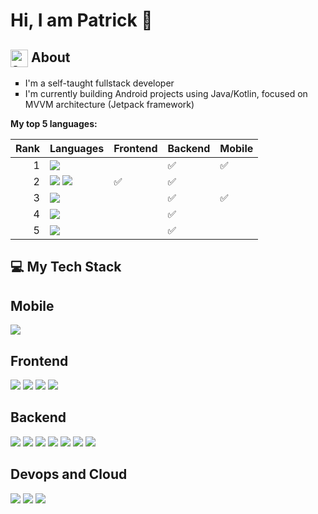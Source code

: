 # Hi, I am Patrick 👋
## <img width="28" alt="about-icon" src="https://github.com/vocaltech/vocaltech/assets/97410039/bd87b49b-f782-4197-91f1-9e356dc15bbe" align="top"> About
<ul type="square">
<li>I'm a self-taught fullstack developer</li>
<li>I'm currently building Android projects using Java/Kotlin, focused on MVVM architecture (Jetpack framework)</li>
</ul>

**My top 5 languages:**

| Rank | Languages                 | Frontend                   | Backend                   | Mobile                    |
|-----:|---------------------------| ---------------------------|---------------------------|---------------------------|
|     1| [![](https://img.shields.io/badge/java-blue?style=for-the-badge)]()                  |  | :white_check_mark: | :white_check_mark:  |
|     2| [![](https://img.shields.io/badge/JS-F7DF1E?style=for-the-badge)]() [![](https://img.shields.io/badge/TS-3178C6?style=for-the-badge)]() | :white_check_mark:  | :white_check_mark:  |   |
|     3| [![](https://img.shields.io/badge/kotlin-7F52FF?style=for-the-badge)]()               |  | :white_check_mark: | :white_check_mark:  |
|     4| [![](https://img.shields.io/badge/Python-3776AB?style=for-the-badge)]()     |  | :white_check_mark: |  |
|     5| [![](https://img.shields.io/badge/PHP-777BB4?style=for-the-badge)]()    |  | :white_check_mark: |  |

## 💻 My Tech Stack
<h2>Mobile</h2>

[![](https://img.shields.io/badge/Android%20Studio-3DDC84?style=for-the-badge&logo=Android&logoColor=black)]()

<h2>Frontend</h2>

[![](https://img.shields.io/badge/angular-red?style=for-the-badge&logo=Angular&logoColor=black)]()
[![](https://img.shields.io/badge/html5-E34F26?style=for-the-badge)]()
[![](https://img.shields.io/badge/js-F7DF1E?style=for-the-badge)]()
[![](https://img.shields.io/badge/css3-1572B6?style=for-the-badge)]()

<h2>Backend</h2>

[![](https://img.shields.io/badge/spring-6DB33F?style=for-the-badge&logo=Spring&logoColor=black)]()
[![](https://img.shields.io/badge/nodejs-339933?style=for-the-badge&logo=Node.js&logoColor=black)]()
[![](https://img.shields.io/badge/MariaDB-003545?style=for-the-badge)]()
[![](https://img.shields.io/badge/PostgreSQL-4169E1?style=for-the-badge&logo=PostgreSQL&logoColor=white)]()
[![](https://img.shields.io/badge/MongoDb-47A248?style=for-the-badge&logo=MongoDB&logoColor=black)]()
[![](https://img.shields.io/badge/RabbitMQ-FF6600?style=for-the-badge&logo=RabbitMQ&logoColor=black)]()
[![](https://img.shields.io/badge/Redis-DC382D?style=for-the-badge&logo=Redis&logoColor=black)]()

<h2>Devops and Cloud</h2>

[![](https://img.shields.io/badge/github-black?style=for-the-badge&logo=github)]()
[![](https://img.shields.io/badge/docker-blue?style=for-the-badge&logo=docker)]()
[![](https://img.shields.io/badge/debian-red?style=for-the-badge&logo=debian)]()

<!--
## 🌐 Stay in touch
**vocaltech/vocaltech** is a ✨ _special_ ✨ repository because its `README.md` (this file) appears on your GitHub profile.

Here are some ideas to get you started:

- 🔭 I’m currently working on ...
- 🌱 I’m currently learning ...
- 👯 I’m looking to collaborate on ...
- 🤔 I’m looking for help with ...
- 💬 Ask me about ...
- 📫 How to reach me: ...
- 😄 Pronouns: ...
- ⚡ Fun fact: ...
-->
